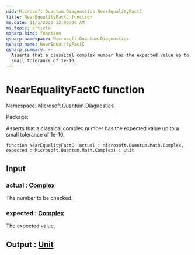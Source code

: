 ```yaml
---
uid: Microsoft.Quantum.Diagnostics.NearEqualityFactC
title: NearEqualityFactC function
ms.date: 11/1/2020 12:00:00 AM
ms.topic: article
qsharp.kind: function
qsharp.namespace: Microsoft.Quantum.Diagnostics
qsharp.name: NearEqualityFactC
qsharp.summary: >-
  Asserts that a classical complex number has the expected value up to a
  small tolerance of 1e-10.
---
```


# NearEqualityFactC function

Namespace: [Microsoft.Quantum.Diagnostics](xref:Microsoft.Quantum.Diagnostics)

Package: [](https://nuget.org/packages/)


Asserts that a classical complex number has the expected value up to asmall tolerance of 1e-10.

```qsharp
function NearEqualityFactC (actual : Microsoft.Quantum.Math.Complex, expected : Microsoft.Quantum.Math.Complex) : Unit
```


## Input

### actual : [Complex](xref:Microsoft.Quantum.Math.Complex)

The number to be checked.


### expected : [Complex](xref:Microsoft.Quantum.Math.Complex)

The expected value.



## Output : [Unit](xref:microsoft.quantum.lang-ref.unit)


